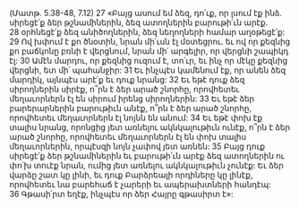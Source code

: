 (Մատթ. 5.38-48, 7.12)
27 «Բայց ասում եմ ձեզ, դո՛ւք, որ լսում էք ինձ. սիրեցէ՛ք ձեր թշնամիներին, ձեզ ատողներին բարութի՛ւն արէք. 28 օրհնեցէ՛ք ձեզ անիծողներին, ձեզ նեղողների համար աղօթեցէ՛ք: 29 Ով խփում է քո ծնօտին, նրան մի՛ւսն էլ մօտեցրու. եւ ով որ քեզնից քո բաճկոնը բռնի է վերցնում, նրան մի՛ արգելիր, որ վերցնի շապիկդ էլ: 30 Ամէն մարդու, որ քեզնից ուզում է, տո՛ւր, եւ ինչ որ մէկը քեզնից վերցնի, ետ մի՛ պահանջիր: 31 Եւ ինչպէս կամենում էք, որ անեն ձեզ մարդիկ, այնպէս արէ՛ք եւ դուք նրանց: 32 Եւ եթէ դուք ձեզ սիրողներին սիրէք, ո՞րն է ձեր արած շնորհը, որովհետեւ մեղաւորներն էլ են սիրում իրենց սիրողներին: 33 Եւ եթէ ձեր բարերարներին բարութիւն անէք, ո՞րն է ձեր արած շնորհը, որովհետեւ մեղաւորներն էլ նոյնն են անում: 34 Եւ եթէ փոխ էք տալիս նրանց, որոնցից յետ առնելու ակնկալութիւն ունէք, ո՞րն է ձեր արած շնորհը, որովհետեւ մեղաւորներն էլ են փոխ տալիս մեղաւորներին, որպէսզի նոյն չափով յետ առնեն: 35 Բայց դուք սիրեցէ՛ք ձեր թշնամիներին եւ բարութի՛ւն արէք ձեզ ատողներին ու փո՛խ տուէք նրան, ումից յետ առնելու ակնկալութիւն չունէք: Եւ ձեր վարձը շատ կը լինի, եւ դուք Բարձրեալի որդիները կը լինէք, որովհետեւ նա բարեհաճ է չարերի եւ ապերախտների հանդէպ: 36 Գթասի՛րտ եղէք, ինչպէս որ ձեր Հայրը գթասիրտ է»:
